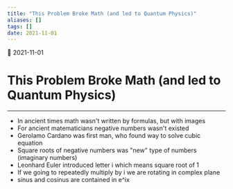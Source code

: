 ```yaml
---
title: "This Problem Broke Math (and led to Quantum Physics)"
aliases: []
tags: []
date: 2021-11-01
---
```

🌱 2021-11-01
# This Problem Broke Math (and led to Quantum Physics)
___
- In ancient times math wasn't written by formulas, but with images
- For ancient matematicians negative numbers wasn't existed
- Gerolamo Cardano was first man, who found way to solve cubic equation
- Square roots of negative numbers was "new" type of numbers (imaginary numbers)
- Leonhard Euler introduced letter i which means square root of 1
- If we going to repeatedly multiply by i  we are rotating in complex plane
- sinus and cosinus are contained in e^ix